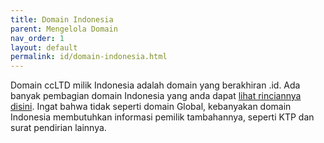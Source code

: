 ```yaml
---
title: Domain Indonesia
parent: Mengelola Domain
nav_order: 1
layout: default
permalink: id/domain-indonesia.html
---
```


Domain ccLTD milik Indonesia adalah domain yang berakhiran .id. Ada banyak pembagian domain Indonesia yang anda dapat [lihat rinciannya disini](syarat-domain.html). Ingat bahwa tidak seperti domain Global, kebanyakan domain Indonesia membutuhkan informasi pemilik tambahannya, seperti KTP dan surat pendirian lainnya.
